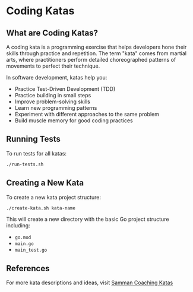# Coding Katas

## What are Coding Katas?

A coding kata is a programming exercise that helps developers hone their skills through practice and repetition. The term "kata" comes from martial arts, where practitioners perform detailed choreographed patterns of movements to perfect their technique.

In software development, katas help you:
- Practice Test-Driven Development (TDD)
- Practice building in small steps
- Improve problem-solving skills
- Learn new programming patterns
- Experiment with different approaches to the same problem
- Build muscle memory for good coding practices

## Running Tests

To run tests for all katas:

```bash
./run-tests.sh
```

## Creating a New Kata

To create a new kata project structure:

```bash
./create-kata.sh kata-name
```

This will create a new directory with the basic Go project structure including:
- `go.mod`
- `main.go`
- `main_test.go`

## References

For more kata descriptions and ideas, visit [Samman Coaching Katas](https://sammancoaching.org/kata_descriptions/index.html)
